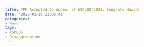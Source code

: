 ```yaml
---
title: TPP Accepted to Appear at ASPLOS'2023. Congrats Hasan!
date: '2023-01-19 21:05:41'
categories:
- News
tags:
- ASPLOS
- Disaggregation
---
```


